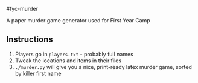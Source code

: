 #fyc-murder

A paper murder game generator used for First Year Camp

## Instructions
1. Players go in `players.txt` - probably full names
2. Tweak the locations and items in their files
3. `./murder.py` will give you a nice, print-ready latex murder game, sorted by killer first name
